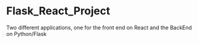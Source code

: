 # Flask_React_Project
Two different applications, one for the front end on React and the BackEnd on Python/Flask
